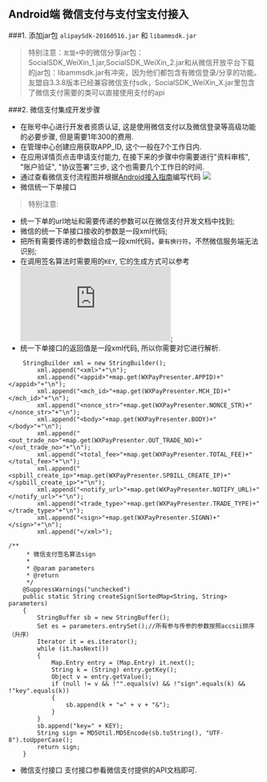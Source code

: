 ## Android端 微信支付与支付宝支付接入

###1. 添加jar包
`alipaySdk-20160516.jar` 和 `libammsdk.jar`
>特别注意：`友盟+`中的微信分享jar包：SocialSDK_WeiXin_1.jar,SocialSDK_WeiXin_2.jar和从微信开放平台下载的jar包：libammsdk.jar有冲突，因为他们都包含有微信登录/分享的功能。友盟自3.3.8版本已经兼容微信支付sdk，SocialSDK_WeiXin_X.jar里包含了微信支付需要的类可以直接使用支付的api

###2. 微信支付集成开发步骤
- 在账号中心进行开发者资质认证, 这是使用微信支付以及微信登录等高级功能的必要步骤, 但是需要1年300的费用.
- 在管理中心创建应用获取APP_ID, 这个一般在7个工作日内.
- 在应用详情页点击申请支付能力, 在接下来的步骤中你需要进行"资料审核", "账户验证", "协议签署"三步, 这个也需要几个工作日的时间.
- 通过查看微信支付流程图并根据[Android接入指南](https://open.weixin.qq.com/cgi-bin/showdocument?action=dir_list&t=resource/res_list&verify=1&id=1417751808&token=&lang=zh_CN)编写代码
![](https://pay.weixin.qq.com/wiki/doc/api/img/chapter8_3_1.png)
- 微信统一下单接口

>特别注意:
  - 统一下单的url地址和需要传递的参数可以在微信支付开发文档中找到;
  - 微信的统一下单接口接收的参数是一段xml代码;
  - 把所有需要传递的参数组合成一段xml代码，`要有换行符`，不然微信服务端无法识别;
  - 在调用签名算法时需要用的`KEY`, 它的生成方式可以参考![签名算法](https://pay.weixin.qq.com/wiki/doc/api/app/app.php?chapter=4_3);
  - 统一下单接口的返回值是一段xml代码, 所以你需要对它进行解析.
```
	StringBuilder xml = new StringBuilder();
        xml.append("<xml>"+"\n");
        xml.append("<appid>"+map.get(WXPayPresenter.APPID)+"</appid>"+"\n");
        xml.append("<mch_id>"+map.get(WXPayPresenter.MCH_ID)+"</mch_id>"+"\n");
        xml.append("<nonce_str>"+map.get(WXPayPresenter.NONCE_STR)+"</nonce_str>"+"\n");
        xml.append("<body>"+map.get(WXPayPresenter.BODY)+"</body>"+"\n");
        xml.append("<out_trade_no>"+map.get(WXPayPresenter.OUT_TRADE_NO)+"</out_trade_no>"+"\n");
        xml.append("<total_fee>"+map.get(WXPayPresenter.TOTAL_FEE)+"</total_fee>"+"\n");
        xml.append("<spbill_create_ip>"+map.get(WXPayPresenter.SPBILL_CREATE_IP)+"</spbill_create_ip>"+"\n");
        xml.append("<notify_url>"+map.get(WXPayPresenter.NOTIFY_URL)+"</notify_url>"+"\n");
        xml.append("<trade_type>"+map.get(WXPayPresenter.TRADE_TYPE)+"</trade_type>"+"\n");
        xml.append("<sign>"+map.get(WXPayPresenter.SIGNN)+"</sign>"+"\n");
        xml.append("</xml>");
```
```
/**
     * 微信支付签名算法sign
     *
     * @param parameters
     * @return
     */
    @SuppressWarnings("unchecked")
    public static String createSign(SortedMap<String, String> parameters)
    {
        StringBuffer sb = new StringBuffer();
        Set es = parameters.entrySet();//所有参与传参的参数按照accsii排序（升序）
        Iterator it = es.iterator();
        while (it.hasNext())
        {
            Map.Entry entry = (Map.Entry) it.next();
            String k = (String) entry.getKey();
            Object v = entry.getValue();
            if (null != v && !"".equals(v) && !"sign".equals(k) && !"key".equals(k))
            {
                sb.append(k + "=" + v + "&");
            }
        }
        sb.append("key=" + KEY);
        String sign = MD5Util.MD5Encode(sb.toString(), "UTF-8").toUpperCase();
        return sign;
    }
```
- 微信支付接口
支付接口参看微信支付提供的API文档即可.
